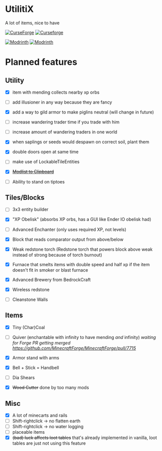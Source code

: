 # UtilitiX
A lot of items, nice to have

[![CurseForge](http://cf.way2muchnoise.eu/full_463703_downloads.svg)](https://www.curseforge.com/minecraft/mc-mods/utilitix)
[![Curseforge](http://cf.way2muchnoise.eu/versions/For%20MC_463703_all.svg)](https://www.curseforge.com/minecraft/mc-mods/utilitix)

[![Modrinth](https://modrinth-utils.vercel.app/api/badge/versions?id=MMMWYsjm&logo=true)](https://modrinth.com/mod/utilitix)
[![Modrinth](https://modrinth-utils.vercel.app/api/badge/downloads?id=MMMWYsjm&logo=true)](https://modrinth.com/mod/utilitix)

# Planned features
## Utility
- [x] item with mending collects nearby xp orbs
- [ ] add illusioner in any way because they are fancy
- [x] add a way to gild armor to make piglins neutral (will change in future)
- [ ] increase wandering trader time if you trade with him
- [ ] increase amount of wandering traders in one world
- [x] when saplings or seeds would despawn on correct soil, plant them
- [x] double doors open at same time
- [ ] make use of LockableTileEntities
- [x] ~~[Modlist to Clipboard](https://github.com/noeppi-noeppi/LibX/issues/6)~~
- [ ] Ability to stand on tiptoes


## Tiles/Blocks
- [ ] 3x3 entity builder
- [x] "XP Obelisk" (absorbs XP orbs, has a GUI like Ender IO obelisk had)
- [ ] Advanced Enchanter (only uses required XP, not levels)
- [x] Block that reads comparator output from above/below
- [x] Weak redstone torch (Redstone torch that powers block above weak instead of strong because of torch burnout)
- [x] Furnace that smelts items with double speed and half xp if the item doesn't fit in smoker or blast furnace
- [x] Advanced Brewery from BedrockCraft
- [x] Wireless redstone
- [ ] Cleanstone Walls


## Items
- [x] Tiny (Char)Coal
- [ ] Quiver (enchantable with infinity to have mending *and* infinity) *waiting for Forge PR getting
  merged https://github.com/MinecraftForge/MinecraftForge/pull/7715*
- [x] Armor stand with arms
- [x] Bell + Stick = Handbell
- [ ] Dia Shears
- [x] ~~Wood Cutter~~ done by too many mods


## Misc
- [x] A lot of minecarts and rails
- [ ] Shift-rightclick -> no flatten earth
- [ ] Shift-rightclick -> no water logging
- [ ] placeable items
- [x] ~~(bad) luck affects loot tables~~ that's already implemented in vanilla, loot tables are just not using this
  feature